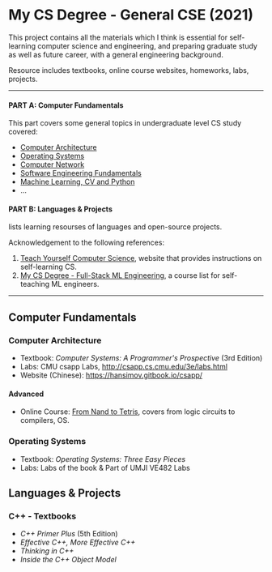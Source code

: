 # My CS Degree - General CSE (2021)

This project contains all the materials which I think is essential for self-learning computer science and engineering, and preparing graduate study  as well as future career, with a general engineering background. 

Resource includes textbooks, online course websites, homeworks, labs, projects.

---

#### **PART A: Computer Fundamentals**

This part covers some general topics in undergraduate level CS study covered:

- [Computer Architecture](#computer-architecture)
- [Operating Systems](#operating-systems)
- [Computer Network](#)
- [Software Engineering Fundamentals](#)
- [Machine Learning, CV and Python](#)
- ...

#### **PART B: Languages & Projects** 

lists learning resourses of languages and open-source projects.

Acknowledgement to the following references:

1. [Teach Yourself Computer Science](https://teachyourselfcs.com), website that provides instructions on self-learning CS.
2. [My CS Degree - Full-Stack ML Engineering](https://github.com/logancyang/my-cs-degree/blob/master/README.md), a course list for self-teaching ML engineers.

---

## Computer Fundamentals

### Computer Architecture

- Textbook: *Computer Systems: A Programmer's Prospective*  (3rd Edition)
- Labs: CMU csapp Labs, http://csapp.cs.cmu.edu/3e/labs.html
- Website (Chinese): https://hansimov.gitbook.io/csapp/

#### Advanced
- Online Course: [From Nand to Tetris](https://www.coursera.org/learn/build-a-computer), covers from logic circuits to compilers, OS.



### Operating Systems

- Textbook: *Operating Systems: Three Easy Pieces*
- Labs: Labs of the book & Part of UMJI VE482 Labs



## Languages & Projects

### C++ - Textbooks

- *C++ Primer Plus* (5th Edition)
- *Effective C++, More Effective C++* 
- *Thinking in C++*
- *Inside the C++ Object Model*

